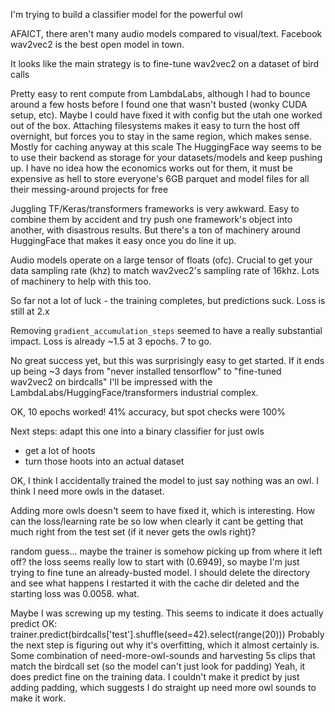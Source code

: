 I'm trying to build a classifier model for the powerful owl

AFAICT, there aren't many audio models compared to visual/text. Facebook wav2vec2 is the best open model in town.

It looks like the main strategy is to fine-tune wav2vec2 on a dataset of bird calls

Pretty easy to rent compute from LambdaLabs, although I had to bounce around a few hosts before I found one that wasn't busted (wonky CUDA setup, etc). Maybe I could have fixed it with config but the utah one worked out of the box.
  Attaching filesystems makes it easy to turn the host off overnight, but forces you to stay in the same region, which makes sense. Mostly for caching anyway at this scale
  The HuggingFace way seems to be to use their backend as storage for your datasets/models and keep pushing up. I have no idea how the economics works out for them, it must be expensive as hell to store everyone's 6GB parquet and model files for all their messing-around projects for free

Juggling TF/Keras/transformers frameworks is very awkward. Easy to combine them by accident and try push one framework's object into another, with disastrous results. But there's a ton of machinery around HuggingFace that makes it easy once you do line it up.

Audio models operate on a large tensor of floats (ofc). Crucial to get your data sampling rate (khz) to match wav2vec2's sampling rate of 16khz. Lots of machinery to help with this too.

So far not a lot of luck - the training completes, but predictions suck. Loss is still at 2.x

Removing `gradient_accumulation_steps` seemed to have a really substantial impact. Loss is already ~1.5 at 3 epochs. 7 to go.

No great success yet, but this was surprisingly easy to get started. If it ends up being ~3 days from "never installed tensorflow" to "fine-tuned wav2vec2 on birdcalls" I'll be impressed with the LambdaLabs/HuggingFace/transformers industrial complex.

OK, 10 epochs worked! 41% accuracy, but spot checks were 100%

Next steps: adapt this one into a binary classifier for just owls

- get a lot of hoots
- turn those hoots into an actual dataset

OK, I think I accidentally trained the model to just say nothing was an owl. I think I need more owls in the dataset. 

Adding more owls doesn't seem to have fixed it, which is interesting. How can the loss/learning rate be so low when clearly it cant be getting that much right from the test set (if it never gets the owls right)?


random guess... maybe the trainer is somehow picking up from where it left off? the loss seems really low to start with (0.6949), so maybe I'm just trying to fine tune an already-busted model. I should delete the directory and see what happens
    I restarted it with the cache dir deleted and the starting loss was 0.0058. what.


Maybe I was screwing up my testing. This seems to indicate it does actually predict OK:
trainer.predict(birdcalls['test'].shuffle(seed=42).select(range(20)))
Probably the next step is figuring out why it's overfitting, which it almost certainly is. Some combination of need-more-owl-sounds and harvesting 5s clips that match the birdcall set (so the model can't just look for padding)
Yeah, it does predict fine on the training data. I couldn't make it predict by just adding padding, which suggests I do straight up need more owl sounds to make it work.
